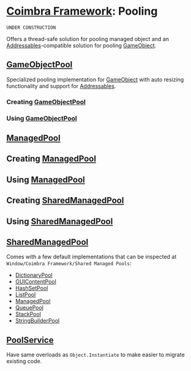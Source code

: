 # [Coimbra Framework](Index.md): Pooling

    UNDER CONSTRUCTION

Offers a thread-safe solution for pooling managed object and an [Addressables]-compatible solution for pooling [GameObject].

## [GameObjectPool]

Specialized pooling implementation for [GameObject] with auto resizing functionality and support for [Addressables].

### Creating [GameObjectPool]

### Using [GameObjectPool]

## [ManagedPool<T>]

## Creating [ManagedPool<T>]

## Using [ManagedPool<T>]

## Creating [SharedManagedPool]

## Using [SharedManagedPool]

## [SharedManagedPool]

Comes with a few default implementations that can be inspected at `Window/Coimbra Framework/Shared Managed Pools`:

- [DictionaryPool]
- [GUIContentPool]
- [HashSetPool]
- [ListPool]
- [ManagedPool]
- [QueuePool]
- [StackPool]
- [StringBuilderPool]

## [PoolService]

Have same overloads as `Object.Instantiate` to make easier to migrate existing code.

[DictionaryPool]:<../Coimbra/SharedManagedPools/DictionaryPool.cs>

[GameObjectPool]:<../Coimbra/GameObjectPool.cs>

[GUIContentPool]:<../Coimbra/SharedManagedPools/GUIContentPool.cs>

[HashSetPool]:<../Coimbra/SharedManagedPools/HashSetPool.cs>

[ListPool]:<../Coimbra/SharedManagedPools/ListPool.cs>

[ManagedPool]:<../Coimbra/SharedManagedPools/ManagedPool.cs>

[ManagedPool<T>]:<../Coimbra/ManagedPool`1.cs>

[PoolService]:<../Coimbra.Services.Pooling/IPoolService.cs>

[QueuePool]:<../Coimbra/SharedManagedPools/QueuePool.cs>

[SharedManagedPool]:<../Coimbra/SharedManagedPoolAttribute.cs>

[StackPool]:<../Coimbra/SharedManagedPools/StackPool.cs>

[StringBuilderPool]:<../Coimbra/SharedManagedPools/StringBuilderPool.cs>

[Addressables]:<https://docs.unity3d.com/Manual/com.unity.addressables.html>

[GameObject]:<https://docs.unity3d.com/ScriptReference/GameObject.html>
